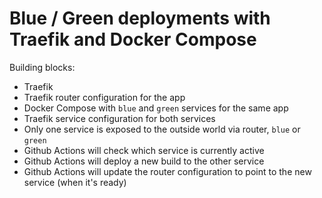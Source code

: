 # Blue / Green deployments with Traefik and Docker Compose

Building blocks:

- Traefik
- Traefik router configuration for the app
- Docker Compose with `blue` and `green` services for the same app
- Traefik service configuration for both services
- Only one service is exposed to the outside world via router, `blue` or `green`
- Github Actions will check which service is currently active
- Github Actions will deploy a new build to the other service
- Github Actions will update the router configuration to point to the new service (when it's ready)
